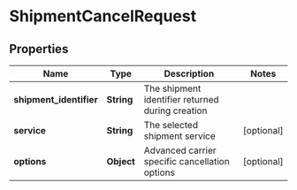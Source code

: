 # ShipmentCancelRequest

## Properties
Name | Type | Description | Notes
------------ | ------------- | ------------- | -------------
**shipment_identifier** | **String** | The shipment identifier returned during creation | 
**service** | **String** | The selected shipment service | [optional] 
**options** | **Object** | Advanced carrier specific cancellation options | [optional] 
